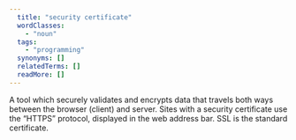 ```yaml
---
  title: "security certificate"
  wordClasses:
    - "noun"
  tags:
    - "programming"
  synonyms: []
  relatedTerms: []
  readMore: []
---
```

A tool which securely validates and encrypts data that travels both ways between the browser (client) and server. Sites with a security certificate use the “HTTPS” protocol, displayed in the web address bar. SSL is the standard certificate.
